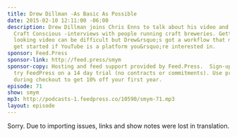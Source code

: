 ```yaml
---
title: Drew Dillman -As Basic As Possible
date: 2015-02-10 12:11:00 -06:00
description: Drew Dillman joins Chris Enns to talk about his video and audio podcast
  Craft Conscious -interviews with people running craft breweries. Getting great
  looking video can be difficult but Drew&rsquo;s got a workflow that might help you
  get started if YouTube is a platform you&rsquo;re interested in.
sponsor: Feed.Press
sponsor-link: http://feed.press/smym
sponsor-copy: Hosting and feed support provided by Feed.Press.  Sign-up today and
  try FeedPress on a 14 day trial (no contracts or commitments). Use promo code "smym"
  during checkout to get 10% off your first year.
episode: 71
show: smym
mp3: http://podcasts-1.feedpress.co/10590/smym-71.mp3
layout: episode
---
```


Sorry. Due to importing issues, links and show notes were lost in translation.
